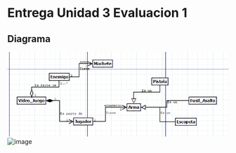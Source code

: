 # Entrega Unidad 3 Evaluacion 1 #


## Diagrama ##
![image](https://github.com/jfUPB/sc2022-10-u3-e1-Michikatsu0/blob/main/Diagrama/Captura%20de%20pantalla%202022-04-24%20234547.png?raw=true)
![image](https://user-images.githubusercontent.com/68073260/165023328-a668d243-d1ac-4831-aab3-2787db55ee47.png)
